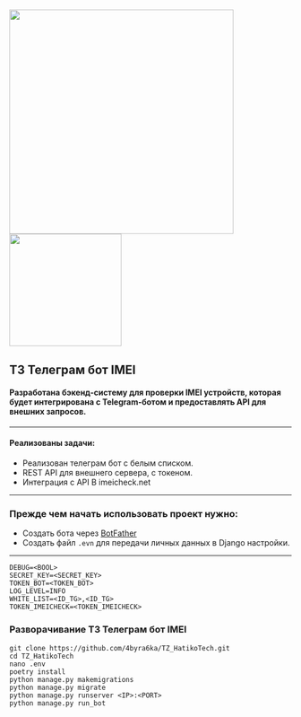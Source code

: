 # <img src="https://www.django-rest-framework.org/img/logo.png" width="400"/>  <img src="https://pytba.readthedocs.io/en/latest/_static/logo2.png" width="200"/> 

## ТЗ Телеграм бот IMEI

#### Разработана бэкенд-систему для проверки IMEI устройств, которая будет интегрирована с Telegram-ботом и предоставлять API для внешних запросов.
***
#### Реализованы задачи:
  * Реализован телеграм бот с белым списком.
  * REST API для внешнего сервера, с токеном.
  * Интеграция с API В imeicheck.net 
  
***
### Прежде чем начать использовать проект нужно:
* Создать бота через [BotFather](https://t.me/BotFather)
* Создать файл `.evn` для передачи личных данных в Django настройки.
***

    DEBUG=<BOOL>
    SECRET_KEY=<SECRET_KEY>
    TOKEN_BOT=<TOKEN_BOT>
    LOG_LEVEL=INFO
    WHITE_LIST=<ID_TG>,<ID_TG>
    TOKEN_IMEICHECK=<TOKEN_IMEICHECK>


### Разворачивание ТЗ Телеграм бот IMEI


    git clone https://github.com/4byra6ka/TZ_HatikoTech.git
    cd TZ_HatikoTech
    nano .env
    poetry install
    python manage.py makemigrations
    python manage.py migrate
    python manage.py runserver <IP>:<PORT>
    python manage.py run_bot

